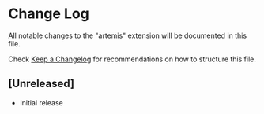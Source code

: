 # Change Log

All notable changes to the "artemis" extension will be documented in this file.

Check [Keep a Changelog](http://keepachangelog.com/) for recommendations on how to structure this file.

## [Unreleased]

- Initial release